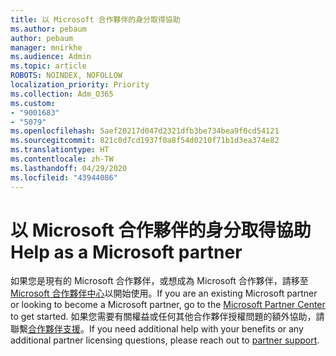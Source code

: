 ```yaml
---
title: 以 Microsoft 合作夥伴的身分取得協助
ms.author: pebaum
author: pebaum
manager: mnirkhe
ms.audience: Admin
ms.topic: article
ROBOTS: NOINDEX, NOFOLLOW
localization_priority: Priority
ms.collection: Adm_O365
ms.custom:
- "9001683"
- "5079"
ms.openlocfilehash: 5aef20217d047d2321dfb3be734bea9f0cd54121
ms.sourcegitcommit: 821c0d7cd1937f0a8f54d0210f71b1d3ea374e82
ms.translationtype: HT
ms.contentlocale: zh-TW
ms.lasthandoff: 04/29/2020
ms.locfileid: "43944086"
---
```

# <a name="help-as-a-microsoft-partner"></a><span data-ttu-id="eee1f-102">以 Microsoft 合作夥伴的身分取得協助</span><span class="sxs-lookup"><span data-stu-id="eee1f-102">Help as a Microsoft partner</span></span>

<span data-ttu-id="eee1f-103">如果您是現有的 Microsoft 合作夥伴，或想成為 Microsoft 合作夥伴，請移至 [Microsoft 合作夥伴中心](https://support.microsoft.com/help/4499930/partner-center-overview)以開始使用。</span><span class="sxs-lookup"><span data-stu-id="eee1f-103">If you are an existing Microsoft partner or looking to become a Microsoft partner, go to the [Microsoft Partner Center](https://support.microsoft.com/help/4499930/partner-center-overview) to get started.</span></span> <span data-ttu-id="eee1f-104">如果您需要有關權益或任何其他合作夥伴授權問題的額外協助，請聯繫[合作夥伴支援](https://aka.ms/partnersupport)。</span><span class="sxs-lookup"><span data-stu-id="eee1f-104">If you need additional help with your benefits or any additional partner licensing questions, please reach out to [partner support](https://aka.ms/partnersupport).</span></span>
